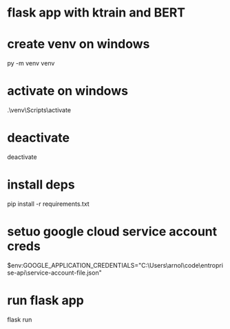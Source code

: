 # flask app with ktrain and BERT

# create venv on windows

py -m venv venv

# activate on windows

.\venv\Scripts\activate

# deactivate

deactivate

# install deps

pip install -r requirements.txt

# setuo google cloud service account creds

\$env:GOOGLE_APPLICATION_CREDENTIALS="C:\Users\arnol\code\entroprise-api\service-account-file.json"

# run flask app

flask run

